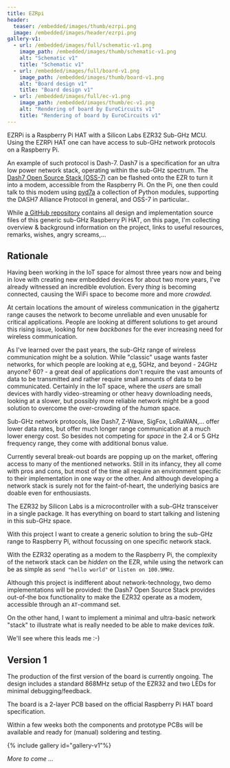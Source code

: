 ```yaml
---
title: EZRpi
header:
  teaser: /embedded/images/thumb/ezrpi.png
  image: /embedded/images/header/ezrpi.png
gallery-v1:
  - url: /embedded/images/full/schematic-v1.png
    image_path: /embedded/images/thumb/schematic-v1.png
    alt: "Schematic v1"
    title: "Schematic v1"
  - url: /embedded/images/full/board-v1.png
    image_path: /embedded/images/thumb/board-v1.png
    alt: "Board design v1"
    title: "Board design v1"
  - url: /embedded/images/full/ec-v1.png
    image_path: /embedded/images/thumb/ec-v1.png
    alt: "Rendering of board by EuroCircuits v1"
    title: "Rendering of board by EuroCircuits v1"  
---
```


EZRPi is a Raspberry Pi HAT with a Silicon Labs EZR32 Sub-GHz MCU. Using the EZRPi HAT one can have access to sub-GHz network protocols on a Raspberry Pi. 

An example of such protocol is Dash-7. Dash7 is a specification for an ultra low power network stack, operating within the sub-GHz spectrum. The [Dash7 Open Source Stack (OSS-7)](https://github.com/MOSAIC-LoPoW/dash7-ap-open-source-stack) can be flashed onto the EZR to turn it into a modem, accessible from the Raspberry Pi. On the Pi, one then could talk to this modem using [pyd7a](https://github.com/MOSAIC-LoPoW/pyd7a) a collection of Python modules, supporting the DASH7 Alliance Protocol in general, and OSS-7 in particular..

While [a GitHub repository](https://github.com/christophevg/EZRpi) contains all design and implementation source files of this generic sub-GHz Raspberry Pi HAT, on this page, I'm collecting overview & background information on the project, links to useful resources, remarks, wishes, angry screams,...

## Rationale

Having been working in the IoT space for almost three years now and being in love with creating new embedded devices for about two more years, I've already witnessed an incredible evolution. Every _thing_ is becoming connected, causing the WiFi space to become more and more _crowded_.

At certain locations the amount of wireless communication in the gigahertz range causes the network to become unreliable and even unusable for critical applications. People are looking at different solutions to get around this rising issue, looking for new _backbones_ for the ever increasing need for wireless communication.

As I've learned over the past years, the sub-GHz range of wireless communication might be a solution. While "classic" usage wants faster networks, for which people are looking at e,g, 5GHz, and beyond - 24GHz anyone? 60? - a great deal of applications don't require the vast amounts of data to be transmitted and rather require small amounts of data to be communicated. Certainly in the IoT space, where the _users_ are small devices with hardly video-streaming or other heavy downloading needs, looking at a slower, but possibly more reliable network might be a good solution to overcome the over-crowding of the _human_ space.

Sub-GHz network protocols, like Dash7, Z-Wave, SigFox, LoRaWAN,... offer lower data rates, but offer much longer range communication at a much lower energy cost. So besides not competing for _space_ in the 2.4 or 5 GHz frequency range, they come with additional bonus value.

Currently several break-out boards are popping up on the market, offering access to many of the mentioned networks. Still in its infancy, they all come with pros and cons, but most of the time all require an environment specific to their implementation in one way or the other. And although developing a network stack is surely not for the faint-of-heart, the underlying basics are doable even for enthousiasts.

The EZR32 by Silicon Labs is a microcontroller with a sub-GHz transceiver in a single package. It has everything on board to start talking and listening in this sub-GHz space.

With this project I want to create a generic solution to bring the sub-GHz range to Raspberry Pi, without focussing on one specific network stack.

With the EZR32 operating as a modem to the Raspberry Pi, the complexity of the network stack can be _hidden_ on the EZR, while using the network can be as simple as `send "hello world"` or `listen on 100.9MHz`.

Although this project is indifferent about network-technology, two demo implementations will be provided: the Dash7 Open Source Stack provides out-of-the box functionality to make the EZR32 operate as a modem, accessible through an `AT`-command set.

On the other hand, I want to implement a minimal and ultra-basic network "stack" to illustrate what is really needed to be able to make devices _talk_.

We'll see where this leads me :-)

## Version 1

The production of the first version of the board is currently ongoing. The design includes a standard 868MHz setup of the EZR32 and two LEDs for minimal debugging/feedback.

The board is a 2-layer PCB based on the official Raspberry Pi HAT board specification.

Within a few weeks both the components and prototype PCBs will be available and ready for (manual) soldering and testing.

{% include gallery id="gallery-v1"%}

_More to come ..._
